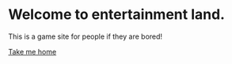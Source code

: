 # Welcome to entertainment land.
This is a game site for people if they are bored!

<a href="entertainmentland.github.io">Take me home</a>
